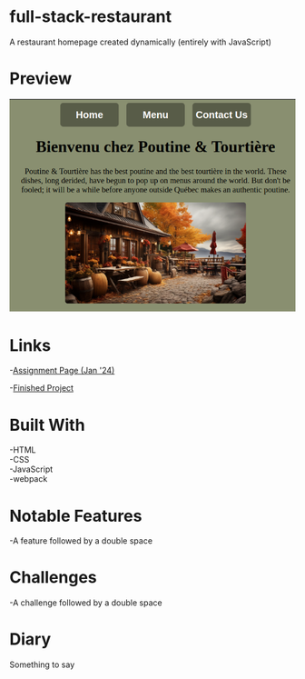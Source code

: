 # full-stack-restaurant
A restaurant homepage created dynamically (entirely with JavaScript)

# Preview

<div align="center">
    <img src="./project-preview.png">
</div>

# Links

-[Assignment Page (Jan '24)](https://www.theodinproject.com/lessons/node-path-javascript-restaurant-page)

-[Finished Project](https://erreurdesyntaxe.github.io/full-stack-restaurant/)

# Built With

-HTML  
-CSS  
-JavaScript  
-webpack  

# Notable Features

-A feature followed by a double space  

# Challenges

-A challenge followed by a double space  

# Diary

Something to say
